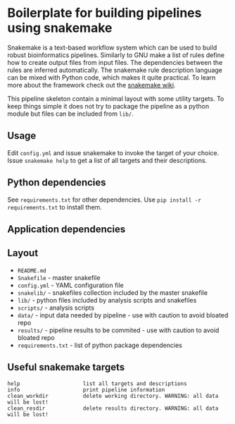 Boilerplate for building pipelines using snakemake
==================================================

Snakemake is a text-based workflow system which can be used to build robust bioinformatics pipelines. Similarly to GNU make a list of rules define how to create output files from input files. The dependencies between the rules are inferred automatically. The snakemake rule description language can be mixed with Python code, which makes it quite practical. To learn more about the framework check out the [snakemake wiki](https://bitbucket.org/snakemake/snakemake/wiki/browse/).

This pipeline skeleton contain a minimal layout with some utility targets. To keep things simple it does not try to package the pipeline as a python 
module but files can be included from `lib/`.

Usage
-----

Edit `config.yml` and issue snakemake <target> to invoke the target of your choice. Issue `snakemake help` to get a list of all targets and their descriptions.

Python dependencies
-------------------

See `requirements.txt` for other dependencies. Use `pip install -r requirements.txt` to install them.

Application dependencies
------------------------

Layout
------

* `README.md`
* `Snakefile`         - master snakefile
* `config.yml`        - YAML configuration file
* `snakelib/`         - snakefiles collection included by the master snakefile
* `lib/`              - python files included by analysis scripts and snakefiles
* `scripts/`          - analysis scripts
* `data/`             - input data needed by pipeline - use with caution to avoid bloated repo
* `results/`          - pipeline results to be commited - use with caution to avoid bloated repo
* `requirements.txt`  - list of python package dependencies

Useful snakemake targets
------------------------

```
help                    list all targets and descriptions
info                    print pipeline information
clean_workdir           delete working directory. WARNING: all data will be lost!
clean_resdir            delete results directory. WARNING: all data will be lost!
```
